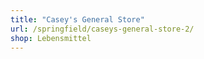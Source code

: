 ```yaml
---
title: "Casey's General Store"
url: /springfield/caseys-general-store-2/
shop: Lebensmittel
---
```

